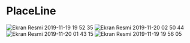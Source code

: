 # PlaceLine
![Ekran Resmi 2019-11-19 19 52 35](https://user-images.githubusercontent.com/37477789/69167739-7fcbe680-0b06-11ea-876f-debf6e556885.png)
![Ekran Resmi 2019-11-20 02 50 44](https://user-images.githubusercontent.com/37477789/69196853-bfafbf80-0b40-11ea-812e-2b1a50844463.png)
![Ekran Resmi 2019-11-20 01 43 15](https://user-images.githubusercontent.com/37477789/69196849-bde5fc00-0b40-11ea-8c1d-4feeff4056ee.png)
![Ekran Resmi 2019-11-19 19 56 05](https://user-images.githubusercontent.com/37477789/69167841-a25dff80-0b06-11ea-8378-9715cb3ca50c.png)
